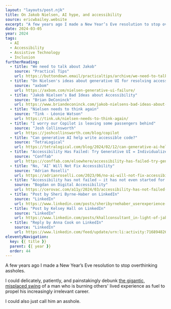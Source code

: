 ```yaml
---
layout: "layouts/post.njk"
title: On Jakob Nielsen, AI hype, and accessibility
source: ericwbailey.website
excerpt: "A few years ago I made a New Year’s Eve resolution to stop overthinking assholes"
date: 2024-03-05
year: 2024
tags:
  - AI
  - Accessibility
  - Assistive Technology
  - Inclusion
furtherReading:
  - title: "We need to talk about Jakob"
    source: "Practical Tips"
    url: https://buttondown.email/practicaltips/archive/we-need-to-talk-about-jakob/
  - title: "On Nielsen's ideas about generative UI for resolving accessibility"
    source: "axbom"
    url: https://axbom.com/nielsen-generative-ui-failure/
  - title: "Jakob Nielsen’s Bad Ideas about Accessibility"
    source: "Brian DeConinck"
    url: https://www.briandeconinck.com/jakob-nielsens-bad-ideas-about-accessibility/
  - title: "Nielsen needs to think again"
    source: "Tink - Léonie Watson"
    url: https://tink.uk/nielsen-needs-to-think-again/
  - title: "I worry our Copilot is leaving some passengers behind"
    source: "Josh Collinsworth"
    url: https://joshcollinsworth.com/blog/copilot
  - title: "Can generative AI help write accessible code?"
    source: "TetraLogical"
    url: https://tetralogical.com/blog/2024/02/12/can-generative-ai-help-write-accessible-code/
  - title: "Accessibility Has Failed: Try Generative UI = Individualized UX "
    source: "Conffab"
    url: https://conffab.com/elsewhere/accessibility-has-failed-try-generative-ui-individualized-ux/
  - title: "No, ‘AI’ Will Not Fix Accessibility"
    source: "Adrian Roselli"
    url: https://adrianroselli.com/2023/06/no-ai-will-not-fix-accessibility.html
  - title: "Accessibility has not failed – it has not even started for real"
    source: "Bogdan on Digital Accessibility"
    url: https://cerovac.com/a11y/2024/03/accessibility-has-not-failed-it-has-not-even-started-for-real/
  - title: "Post by Sheri Byrne-Haber on LinkedIn"
    source: "LinkedIn"
    url: https://www.linkedin.com/posts/sheribyrnehaber_userexperience-artificialintelligence-accessibility-activity-7169454946420011008-Ucee/
  - title: "Post by Kelsey Hall on LinkedIn"
    source: "LinkedIn"
    url: https://www.linkedin.com/posts/khallconsultant_in-light-of-jakob-nielsens-fallacy-riddled-activity-7169685050794459137-X0Ns/
  - title: "Reply by Anna Cook on LinkedIn"
    source: "LinkedIn"
    url: https://www.linkedin.com/feed/update/urn:li:activity:7168948269396471808?commentUrn=urn%3Ali%3Acomment%3A%28activity%3A7168948269396471808%2C7169084473538437120%29&dashCommentUrn=urn%3Ali%3Afsd_comment%3A%287169084473538437120%2Curn%3Ali%3Aactivity%3A7168948269396471808%29
eleventyNavigation:
  key: {{ title }}
  parent: {{ year }}
  order: 44
---
```


A few years ago I made a New Year’s Eve resolution to stop overthinking assholes.

I could delicately, patiently, and painstakingly debunk [the gigantic, misplaced swing](https://jakobnielsenphd.substack.com/p/accessibility-generative-ui) of a man who is burning others' lived experience as fuel to propel his increasingly irrelevant career.

I could also just call him an asshole.
